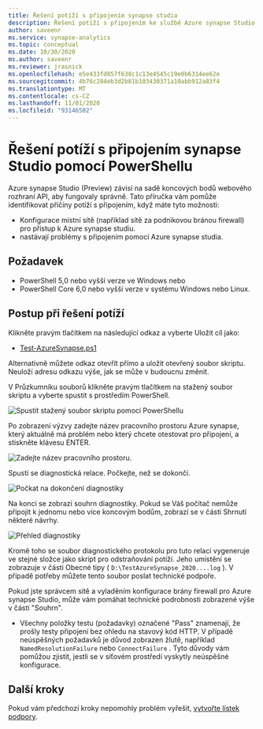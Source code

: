 ```yaml
---
title: Řešení potíží s připojením synapse studia
description: Řešení potíží s připojením ke službě Azure synapse Studio pomocí PowerShellu
author: saveenr
ms.service: synapse-analytics
ms.topic: conceptual
ms.date: 10/30/2020
ms.author: saveenr
ms.reviewer: jrasnick
ms.openlocfilehash: e5e433fd857f638c1c13e4545c19e0b6314ee62e
ms.sourcegitcommit: 4b76c284eb3d2b81b103430371a10abb912a83f4
ms.translationtype: MT
ms.contentlocale: cs-CZ
ms.lasthandoff: 11/01/2020
ms.locfileid: "93146502"
---
```

# <a name="troubleshoot-synapse-studio-connectivity-with-powershell"></a>Řešení potíží s připojením synapse Studio pomocí PowerShellu

Azure synapse Studio (Preview) závisí na sadě koncových bodů webového rozhraní API, aby fungovaly správně. Tato příručka vám pomůže identifikovat příčiny potíží s připojením, když máte tyto možnosti:
- Konfigurace místní sítě (například sítě za podnikovou bránou firewall) pro přístup k Azure synapse studiu.
- nastávají problémy s připojením pomocí Azure synapse studia.

## <a name="prerequisite"></a>Požadavek

* PowerShell 5,0 nebo vyšší verze ve Windows nebo
* PowerShell Core 6,0 nebo vyšší verze v systému Windows nebo Linux.

## <a name="troubleshooting-steps"></a>Postup při řešení potíží

Klikněte pravým tlačítkem na následující odkaz a vyberte Uložit cíl jako:

- [Test-AzureSynapse.ps1](https://go.microsoft.com/fwlink/?linkid=2119734)

Alternativně můžete odkaz otevřít přímo a uložit otevřený soubor skriptu. Neuloží adresu odkazu výše, jak se může v budoucnu změnit.

V Průzkumníku souborů klikněte pravým tlačítkem na stažený soubor skriptu a vyberte spustit s prostředím PowerShell.

![Spustit stažený soubor skriptu pomocí PowerShellu](media/troubleshooting-synapse-studio-powershell/run-with-powershell.png)

Po zobrazení výzvy zadejte název pracovního prostoru Azure synapse, který aktuálně má problém nebo který chcete otestovat pro připojení, a stiskněte klávesu ENTER.

![Zadejte název pracovního prostoru.](media/troubleshooting-synapse-studio-powershell/enter-workspace-name.png)

Spustí se diagnostická relace. Počkejte, než se dokončí.

![Počkat na dokončení diagnostiky](media/troubleshooting-synapse-studio-powershell/wait-for-diagnosis.png)

Na konci se zobrazí souhrn diagnostiky. Pokud se Váš počítač nemůže připojit k jednomu nebo více koncovým bodům, zobrazí se v části Shrnutí některé návrhy.

![Přehled diagnostiky](media/troubleshooting-synapse-studio-powershell/diagnosis-summary.png)

Kromě toho se soubor diagnostického protokolu pro tuto relaci vygeneruje ve stejné složce jako skript pro odstraňování potíží. Jeho umístění se zobrazuje v části Obecné tipy ( `D:\TestAzureSynapse_2020....log` ). V případě potřeby můžete tento soubor poslat technické podpoře.

Pokud jste správcem sítě a vyladěním konfigurace brány firewall pro Azure synapse Studio, může vám pomáhat technické podrobnosti zobrazené výše v části "Souhrn".

* Všechny položky testu (požadavky) označené "Pass" znamenají, že prošly testy připojení bez ohledu na stavový kód HTTP.
 V případě neúspěšných požadavků je důvod zobrazen žlutě, například `NamedResolutionFailure` nebo `ConnectFailure` . Tyto důvody vám pomůžou zjistit, jestli se v síťovém prostředí vyskytly neúspěšné konfigurace.


## <a name="next-steps"></a>Další kroky
Pokud vám předchozí kroky nepomohly problém vyřešit, [vytvořte lístek podpory](../../sql-data-warehouse/sql-data-warehouse-get-started-create-support-ticket.md).
